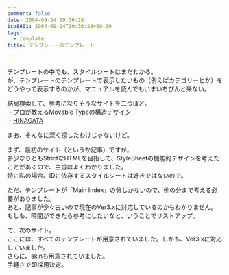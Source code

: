 ```yaml
---
comment: false
date: 2004-09-24 19:36:28
iso8601: 2004-09-24T19:36:28+09:00
tags:
  - template
title: テンプレートのテンプレート

---
```


<div class="entry-body">
  <p>テンプレートの中でも、スタイルシートはまだわかる。<br />
    が、テンプレートのテンプレートで表示したいもの（例えばカテゴリーとか）をどうやって表示するのかが、マニュアルを読んでもいまいちぴんと来ない。</p>

  <p>結局検索して、参考になりそうなサイトを二つほど。<br />
    ・プロが教えるMovable Typeの構造デザイン<br />
    ・<a href="http://hinagata.biz/">HINAGATA</a></p>

  <p>まあ、そんなに深く探したわけじゃないけど。</p>

  <p>まず、最初のサイト（というか記事）ですが。<br />
    多少なりともStrictなHTMLを目指して、StyleSheetの機能的デザインを考えたことがあるので、主旨はよくわかりました。<br />
    特に私の場合、IDに依存するスタイルシートは好きではないので。</p>

  <p>ただ、テンプレートが「Main Index」の分しかないので、他の分まで考える必要がありました。<br />
    あと、記事が少々古いので現在のVer3.xに対応しているのかもわかりません。<br />
    もしも、時間ができたら参考にしたいなと、いうことでリストアップ。</p>

  <p>で、次のサイト。<br />
    ここには、すべてのテンプレートが用意されていました。しかも、Ver3.xに対応していました。<br />
    さらに、skinも用意されていました。<br />
    手軽さで即採用決定。</p>
</div>

